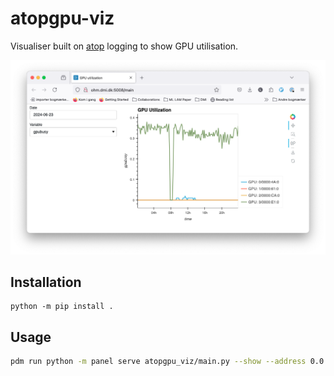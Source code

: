 # atopgpu-viz

Visualiser built on [atop](https://github.com/Atoptool/atop) logging to show GPU utilisation.

![](docs/screenshot.png)

## Installation

```
python -m pip install .
```


## Usage

```bash
pdm run python -m panel serve atopgpu_viz/main.py --show --address 0.0.0.0 --allow-websocket-origin=ohm.dmi.dk:5008 --port 5008
```